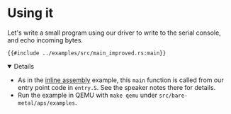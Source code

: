 # Using it

Let's write a small program using our driver to write to the serial console, and
echo incoming bytes.

```rust,editable,compile_fail
{{#include ../examples/src/main_improved.rs:main}}
```

<details open="true">

- As in the [inline assembly](../inline-assembly.md) example, this `main`
  function is called from our entry point code in `entry.S`. See the speaker
  notes there for details.
- Run the example in QEMU with `make qemu` under `src/bare-metal/aps/examples`.

</details>
